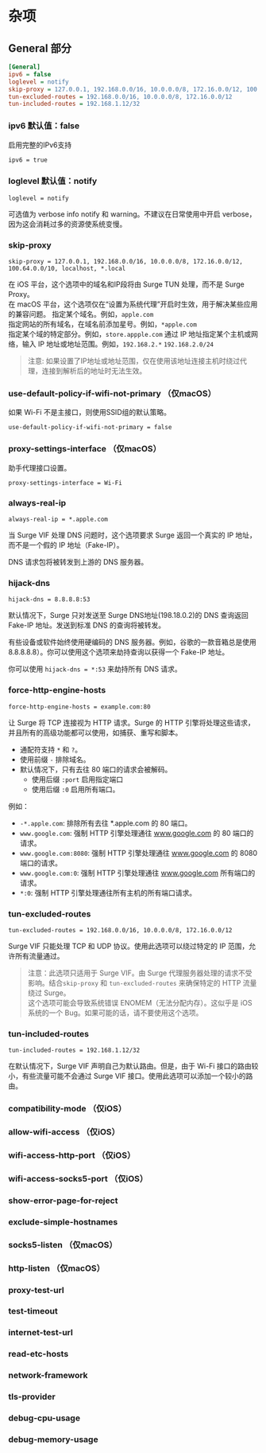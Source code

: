 # 杂项

## General 部分

```ini
[General]
ipv6 = false
loglevel = notify
skip-proxy = 127.0.0.1, 192.168.0.0/16, 10.0.0.0/8, 172.16.0.0/12, 100.64.0.0/10, localhost, *.local
tun-excluded-routes = 192.168.0.0/16, 10.0.0.0/8, 172.16.0.0/12
tun-included-routes = 192.168.1.12/32
```

### ipv6 默认值：false

启用完整的IPv6支持

```
ipv6 = true
```

### loglevel 默认值：notify

```
loglevel = notify
```

可选值为 verbose info notify 和 warning。不建议在日常使用中开启 verbose，因为这会消耗过多的资源使系统变慢。

### skip-proxy

```
skip-proxy = 127.0.0.1, 192.168.0.0/16, 10.0.0.0/8, 172.16.0.0/12, 100.64.0.0/10, localhost, *.local
```

在 iOS 平台，这个选项中的域名和IP段将由 Surge TUN 处理，而不是 Surge Proxy。  
在 macOS 平台，这个选项仅在“设置为系统代理”开启时生效，用于解决某些应用的兼容问题。
指定某个域名。例如，`apple.com`  
指定网站的所有域名，在域名前添加星号。例如，`*apple.com`  
指定某个域的特定部分。例如，`store.appple.com`
通过 IP 地址指定某个主机或网络，输入 IP 地址或地址范围。例如，`192.168.2.*` `192.168.2.0/24`

> 注意: 如果设置了IP地址或地址范围，仅在使用该地址连接主机时绕过代理，连接到解析后的地址时无法生效。

### use-default-policy-if-wifi-not-primary （仅macOS）

如果 Wi-Fi 不是主接口，则使用SSID组的默认策略。

```
use-default-policy-if-wifi-not-primary = false
```

### proxy-settings-interface （仅macOS）

助手代理接口设置。

```
proxy-settings-interface = Wi-Fi
```

### always-real-ip

```
always-real-ip = *.apple.com
```

当 Surge VIF 处理 DNS 问题时，这个选项要求 Surge 返回一个真实的 IP 地址，而不是一个假的 IP 地址（Fake-IP）。

DNS 请求包将被转发到上游的 DNS 服务器。

### hijack-dns

```
hijack-dns = 8.8.8.8:53
```

默认情况下，Surge 只对发送至 Surge DNS地址(198.18.0.2)的 DNS 查询返回 Fake-IP 地址。发送到标准 DNS 的查询将被转发。

有些设备或软件始终使用硬编码的 DNS 服务器。例如，谷歌的一款音箱总是使用 8.8.8.8.8）。你可以使用这个选项来劫持查询以获得一个 Fake-IP 地址。

你可以使用 `hijack-dns = *:53` 来劫持所有 DNS 请求。

### force-http-engine-hosts

```
force-http-engine-hosts = example.com:80
```

让 Surge 将 TCP 连接视为 HTTP 请求。Surge 的 HTTP 引擎将处理这些请求，并且所有的高级功能都可以使用，如捕获、重写和脚本。

- 通配符支持 `*` 和 `?`。
- 使用前缀 `-` 排除域名。
- 默认情况下，只有去往 80 端口的请求会被解码。
  + 使用后缀 `:port` 启用指定端口
  + 使用后缀 `:0` 启用所有端口。

例如：

- `-*.apple.com`: 排除所有去往 *.apple.com 的 80 端口。
- `www.google.com`: 强制 HTTP 引擎处理通往 www.google.com 的 80 端口的请求。
- `www.google.com:8080`: 强制 HTTP 引擎处理通往 www.google.com 的 8080 端口的请求。
- `www.google.com:0`: 强制 HTTP 引擎处理通往 www.google.com 所有端口的请求。
- `*:0`: 强制 HTTP 引擎处理通往所有主机的所有端口请求。

### tun-excluded-routes

```
tun-excluded-routes = 192.168.0.0/16, 10.0.0.0/8, 172.16.0.0/12
```

Surge VIF 只能处理 TCP 和 UDP 协议。使用此选项可以绕过特定的 IP 范围，允许所有流量通过。

> 注意：此选项只适用于 Surge VIF。由 Surge 代理服务器处理的请求不受影响。结合`skip-proxy` 和 `tun-excluded-routes` 来确保特定的 HTTP 流量绕过 Surge。  
> 这个选项可能会导致系统错误 ENOMEM（无法分配内存）。这似乎是 iOS 系统的一个 Bug。如果可能的话，请不要使用这个选项。

### tun-included-routes

```
tun-included-routes = 192.168.1.12/32
```

在默认情况下，Surge VIF 声明自己为默认路由。但是，由于 Wi-Fi 接口的路由较小，有些流量可能不会通过 Surge VIF 接口。使用此选项可以添加一个较小的路由。


### compatibility-mode （仅iOS）

### allow-wifi-access （仅iOS）

### wifi-access-http-port （仅iOS）

### wifi-access-socks5-port （仅iOS）

### show-error-page-for-reject

### exclude-simple-hostnames

### socks5-listen （仅macOS）

### http-listen （仅macOS）

### proxy-test-url

### test-timeout

### internet-test-url

### read-etc-hosts

### network-framework

### tls-provider

### debug-cpu-usage

### debug-memory-usage
